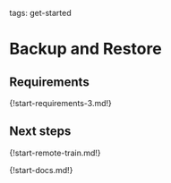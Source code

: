 tags: get-started

# Backup and Restore

## Requirements

{!start-requirements-3.md!}

## Next steps

{!start-remote-train.md!}

{!start-docs.md!}
